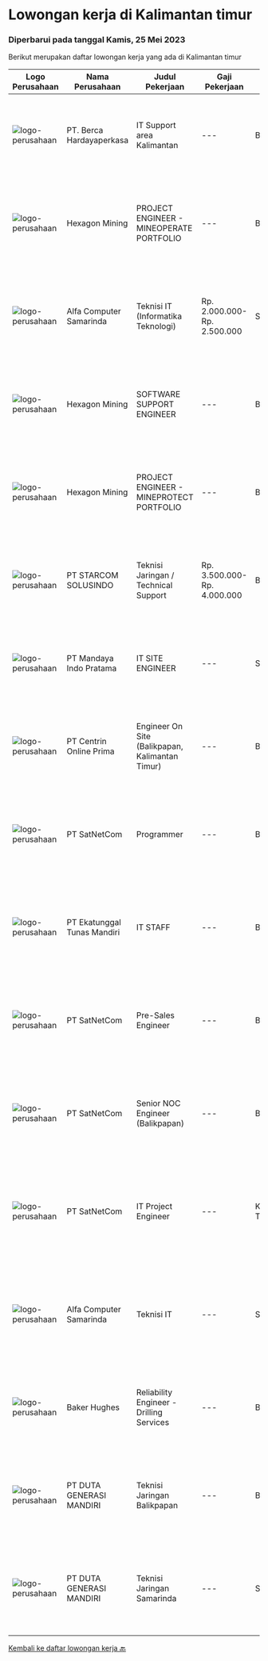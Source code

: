 
  # Lowongan kerja di Kalimantan timur

  ### Diperbarui pada tanggal Kamis, 25 Mei 2023

  Berikut merupakan daftar lowongan kerja yang ada di Kalimantan timur

  |Logo Perusahaan | Nama Perusahaan | Judul Pekerjaan | Gaji Pekerjaan | Lokasi | Deskripsi | Tanggal diunggah | Pranala |
  | -------------- | --------------- | --------------- | --------- | --------- | -------------- | ------- | ----------- |
  |![logo-perusahaan](https://image-service-cdn.seek.com.au/6a76252207cfed561e664c874d4631f4aefd8409/ee4dce1061f3f616224767ad58cb2fc751b8d2dc)|PT. Berca Hardayaperkasa|IT Support area Kalimantan|---|Banjarmasin|Tugas &amp; Tanggung Jawab: Melakukan support helpdesk kepada seluruh karyawan (join domain, data migration, etc.) Melakukan analisa...|Selasa, 23 Mei 2023|https://www.jobstreet.co.id/id/job/it-support-area-kalimantan-4343390?token=0~8a4173c1-67f5-4f8a-911a-b6fc735bdcfc&sectionRank=1&jobId=jobstreet-id-job-4343390|
|![logo-perusahaan](https://image-service-cdn.seek.com.au/157441b4ab236acb5dd3f6c8bd8ff3f110cc2f73/ee4dce1061f3f616224767ad58cb2fc751b8d2dc)|Hexagon Mining|PROJECT ENGINEER - MINEOPERATE PORTFOLIO|---|Balikpapan|Are you passionate about working with cutting-edge technology in complex mining environments? Are you looking for a challenge to apply innovative...|Rabu, 24 Mei 2023|https://www.jobstreet.co.id/id/job/project-engineer-mineoperate-portfolio-4345352?token=0~8a4173c1-67f5-4f8a-911a-b6fc735bdcfc&sectionRank=2&jobId=jobstreet-id-job-4345352|
|![logo-perusahaan](https://i.ibb.co/sqvTCh9/112815900-stock-vector-no-image-available-icon-flat-vector.webp)|Alfa Computer Samarinda|Teknisi IT (Informatika Teknologi)|Rp. 2.000.000-Rp. 2.500.000|Samarinda|Kualifikasi : Usia maksimal 35 tahun Tidak sedang kuliah Diutamakan yang mengerti jaringan LAN Dapat bekerjasama dengan team Domisili Samarinda,...|Selasa, 23 Mei 2023|https://www.jobstreet.co.id/id/job/teknisi-it-informatika-teknologi-4344352?token=0~8a4173c1-67f5-4f8a-911a-b6fc735bdcfc&sectionRank=3&jobId=jobstreet-id-job-4344352|
|![logo-perusahaan](https://image-service-cdn.seek.com.au/d1d09bd0ebdd1f5270c4a992ac425bb7da8ba366/ee4dce1061f3f616224767ad58cb2fc751b8d2dc)|Hexagon Mining|SOFTWARE SUPPORT ENGINEER|---|Balikpapan|Are you passionate about working with cutting-edge, proven technology in complex mining environments?Do you aspire to provide top-notch technical...|Rabu, 24 Mei 2023|https://www.jobstreet.co.id/id/job/software-support-engineer-4345327?token=0~8a4173c1-67f5-4f8a-911a-b6fc735bdcfc&sectionRank=4&jobId=jobstreet-id-job-4345327|
|![logo-perusahaan](https://image-service-cdn.seek.com.au/157441b4ab236acb5dd3f6c8bd8ff3f110cc2f73/ee4dce1061f3f616224767ad58cb2fc751b8d2dc)|Hexagon Mining|PROJECT ENGINEER - MINEPROTECT PORTFOLIO|---|Balikpapan|Do you have a passion for saving lives and making a significant impact in improving mine safety? Are you excited about working with cutting-edge...|Rabu, 24 Mei 2023|https://www.jobstreet.co.id/id/job/project-engineer-mineprotect-portfolio-4345338?token=0~8a4173c1-67f5-4f8a-911a-b6fc735bdcfc&sectionRank=5&jobId=jobstreet-id-job-4345338|
|![logo-perusahaan](https://image-service-cdn.seek.com.au/dc95d9d1c5c22c28661b0dd9d8fff207b12437ce/ee4dce1061f3f616224767ad58cb2fc751b8d2dc)|PT STARCOM SOLUSINDO|Teknisi Jaringan / Technical Support|Rp. 3.500.000-Rp. 4.000.000|Balikpapan|Deskripsi Pekerjaan Maintenance &amp; Troubleshoot Perangkat Melakukan Instalasi Radio BWA, Radio PTP, Switch &amp; Router Dokumentasi Instalasi,...|Jumat, 19 Mei 2023|https://www.jobstreet.co.id/id/job/teknisi-jaringan-technical-support-4339473?token=0~8a4173c1-67f5-4f8a-911a-b6fc735bdcfc&sectionRank=6&jobId=jobstreet-id-job-4339473|
|![logo-perusahaan](https://i.ibb.co/sqvTCh9/112815900-stock-vector-no-image-available-icon-flat-vector.webp)|PT Mandaya Indo Pratama|IT SITE ENGINEER|---|Samarinda|Kualifikasi pendidikan D3/S1 informatika bersedia ditempatkan dilokasi site jujur disiplin bertanggung jawab dpat bekerja dalam teamwork skils...|Jumat, 19 Mei 2023|https://www.jobstreet.co.id/id/job/it-site-engineer-4340443?token=0~8a4173c1-67f5-4f8a-911a-b6fc735bdcfc&sectionRank=7&jobId=jobstreet-id-job-4340443|
|![logo-perusahaan](https://image-service-cdn.seek.com.au/a7ebe63d2f0e68aaa8275a921ee0f2e8afd48b83/ee4dce1061f3f616224767ad58cb2fc751b8d2dc)|PT Centrin Online Prima|Engineer On Site (Balikpapan, Kalimantan Timur)|---|Balikpapan|Kualifikasi: Maksimal umur 35 Pendidikan minimal SMU/SMK Memiliki pengalaman dibidang tersebut 2 tahun Memiliki keahlian jaringan komputer (Instalasi...|Rabu, 17 Mei 2023|https://www.jobstreet.co.id/id/job/engineer-on-site-balikpapan-kalimantan-timur-4337137?token=0~8a4173c1-67f5-4f8a-911a-b6fc735bdcfc&sectionRank=8&jobId=jobstreet-id-job-4337137|
|![logo-perusahaan](https://image-service-cdn.seek.com.au/05ca75b4ba30cd324b387479b9064c967524655c/ee4dce1061f3f616224767ad58cb2fc751b8d2dc)|PT SatNetCom|Programmer|---|Balikpapan|Specific Requirements: Have good knowledge as a programmer. Have experience with C#, Javascript, Windows Server, SQL Server, Basic IoT communication....|Selasa, 16 Mei 2023|https://www.jobstreet.co.id/id/job/programmer-4335818?token=0~8a4173c1-67f5-4f8a-911a-b6fc735bdcfc&sectionRank=9&jobId=jobstreet-id-job-4335818|
|![logo-perusahaan](https://image-service-cdn.seek.com.au/e94cb4b3c5bb0a2ab28556ea5133dc6ec5ea9dfa/ee4dce1061f3f616224767ad58cb2fc751b8d2dc)|PT Ekatunggal Tunas Mandiri|IT STAFF|---|Bogor|"Anda Seorang Yang Proaktif, Komunikatif &amp; Menyukai Pekerjaan Bidang IT ?"PT. Ekatunggal Tunas Mandiri adalah perusahaan yang sedang berkembang...|Rabu, 10 Mei 2023|https://www.jobstreet.co.id/id/job/it-staff-4328458?token=0~8a4173c1-67f5-4f8a-911a-b6fc735bdcfc&sectionRank=10&jobId=jobstreet-id-job-4328458|
|![logo-perusahaan](https://image-service-cdn.seek.com.au/6108f58b8d52b8e5523830ee4b11d6074377e515/ee4dce1061f3f616224767ad58cb2fc751b8d2dc)|PT SatNetCom|Pre-Sales Engineer|---|Balikpapan|Education background IT, Electronic D3/S1 Working experience minimum 1 year as Presales, Solution Sales, Product Sales. Fluent in English (speaking...|Jumat, 12 Mei 2023|https://www.jobstreet.co.id/id/job/pre-sales-engineer-4308806?token=0~8a4173c1-67f5-4f8a-911a-b6fc735bdcfc&sectionRank=11&jobId=jobstreet-id-job-4308806|
|![logo-perusahaan](https://image-service-cdn.seek.com.au/6108f58b8d52b8e5523830ee4b11d6074377e515/ee4dce1061f3f616224767ad58cb2fc751b8d2dc)|PT SatNetCom|Senior NOC Engineer (Balikpapan)|---|Balikpapan|Skills: Excellent knowledge of wireless networking, TCP/IP Protocol, LANs, routers, switches, and server/client both practical and theory. Good...|Jumat, 12 Mei 2023|https://www.jobstreet.co.id/id/job/senior-noc-engineer-balikpapan-4308823?token=0~8a4173c1-67f5-4f8a-911a-b6fc735bdcfc&sectionRank=12&jobId=jobstreet-id-job-4308823|
|![logo-perusahaan](https://image-service-cdn.seek.com.au/6108f58b8d52b8e5523830ee4b11d6074377e515/ee4dce1061f3f616224767ad58cb2fc751b8d2dc)|PT SatNetCom|IT Project Engineer|---|Kalimantan Timur|Skills: Good Knowledge about IT System Good Knowledge of wire/wireless computer networking Good Knowledge about Electronic and Electrical System Good...|Sabtu, 06 Mei 2023|https://www.jobstreet.co.id/id/job/it-project-engineer-4308836?token=0~8a4173c1-67f5-4f8a-911a-b6fc735bdcfc&sectionRank=13&jobId=jobstreet-id-job-4308836|
|![logo-perusahaan](https://i.ibb.co/sqvTCh9/112815900-stock-vector-no-image-available-icon-flat-vector.webp)|Alfa Computer Samarinda|Teknisi IT|---|Samarinda|- Memperbaiki Komputer - Merakit komputer - Mengerjakan Jaringan LAN/Sistem/Database - Komputer/Teknik Informatika (Perangkat Keras) - Pria - Tanpa...|Rabu, 24 Mei 2023|https://www.jobstreet.co.id/id/job/teknisi-it-1035921310?token=0~8a4173c1-67f5-4f8a-911a-b6fc735bdcfc&sectionRank=14&jobId=jobstreet-id-job-1035921310|
|![logo-perusahaan](https://image-service-cdn.seek.com.au/f265e6d35d90e3a2d84b670c7c68b9a179cb4668/ee4dce1061f3f616224767ad58cb2fc751b8d2dc)|Baker Hughes|Reliability Engineer - Drilling Services|---|Balikpapan|Are you a Reliability Engineer looking for an interesting and inspiring opportunity?Are you passionate about being part of a successful team?Be part...|Jumat, 19 Mei 2023|https://www.jobstreet.co.id/id/job/reliability-engineer-drilling-services-1035868500?token=0~8a4173c1-67f5-4f8a-911a-b6fc735bdcfc&sectionRank=15&jobId=jobstreet-id-job-1035868500|
|![logo-perusahaan](https://image-service-cdn.seek.com.au/f6d4c20e039a9103d16d613786829da485a07a5f/ee4dce1061f3f616224767ad58cb2fc751b8d2dc)|PT DUTA GENERASI MANDIRI|Teknisi Jaringan Balikpapan|---|Balikpapan|- Melakukan aktivitas instalasi dan aktivasi kepada pelanggan. - Memberikan dukungan teknis kepada pelanggan melalui pemecahan masalah jarak jauh atau...|Selasa, 16 Mei 2023|https://www.jobstreet.co.id/id/job/teknisi-jaringan-balikpapan-1035768804?token=0~8a4173c1-67f5-4f8a-911a-b6fc735bdcfc&sectionRank=16&jobId=jobstreet-id-job-1035768804|
|![logo-perusahaan](https://image-service-cdn.seek.com.au/f6d4c20e039a9103d16d613786829da485a07a5f/ee4dce1061f3f616224767ad58cb2fc751b8d2dc)|PT DUTA GENERASI MANDIRI|Teknisi Jaringan Samarinda|---|Samarinda|- Melakukan aktivitas instalasi dan aktivasi kepada pelanggan. - Memberikan dukungan teknis kepada pelanggan melalui pemecahan masalah jarak jauh atau...|Kamis, 11 Mei 2023|https://www.jobstreet.co.id/id/job/teknisi-jaringan-samarinda-1035768827?token=0~8a4173c1-67f5-4f8a-911a-b6fc735bdcfc&sectionRank=17&jobId=jobstreet-id-job-1035768827|


  [Kembali ke daftar lowongan kerja 🔙](../README.md#daftar-lowongan-kerja)
  